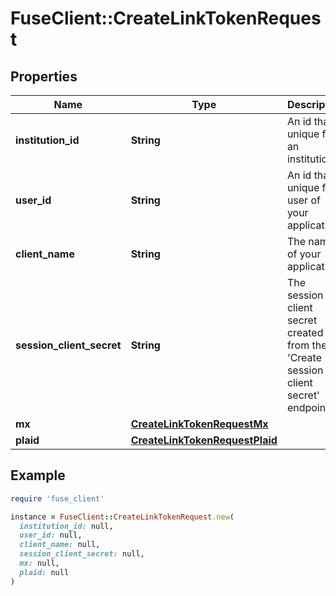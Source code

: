 # FuseClient::CreateLinkTokenRequest

## Properties

| Name | Type | Description | Notes |
| ---- | ---- | ----------- | ----- |
| **institution_id** | **String** | An id that is unique for an institution. | [optional] |
| **user_id** | **String** | An id that is unique for a user of your application. |  |
| **client_name** | **String** | The name of your application. | [optional] |
| **session_client_secret** | **String** | The session client secret created from the &#39;Create session client secret&#39; endpoint |  |
| **mx** | [**CreateLinkTokenRequestMx**](CreateLinkTokenRequestMx.md) |  | [optional] |
| **plaid** | [**CreateLinkTokenRequestPlaid**](CreateLinkTokenRequestPlaid.md) |  | [optional] |

## Example

```ruby
require 'fuse_client'

instance = FuseClient::CreateLinkTokenRequest.new(
  institution_id: null,
  user_id: null,
  client_name: null,
  session_client_secret: null,
  mx: null,
  plaid: null
)
```

